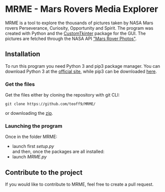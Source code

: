 # MRME - Mars Rovers Media Explorer

MRME is a tool to explore the thousands of pictures taken by NASA Mars rovers Perseverance, Curiosity, Opportunity and Spirit.
The program was created with Python and the [CustomTkinter][1] package for the GUI. The pictures are fetched through the NASA API ["Mars Rover Photos"][2].

## Installation

To run this program you need Python 3 and pip3 package manager.
You can download Python 3 at the [official site][3], while pip3 can be downloaded [here][4].

### Get the files

Get the files either by cloning the repository with git CLI:    

 `git clone https://github.com/teoff9/MRME/`

or downloading the [zip][5].

### Launching the program

Once in the folder MRME: 
 - launch first *setup.py*  
and then, once the packages are all installed: 
 - launch *MRME.py*

## Contribute to the project

If you would like to contribute to MRME, feel free to create a pull request.

[1]: https://github.com/TomSchimansky/CustomTkinter      "TomSchimansky/CustomTkinter"
[2]: https://api.nasa.gov/                               "NASA Open APIs"
[3]: https://www.python.org/downloads/                   "python.org"
[4]: https://pip.pypa.io/en/stable/installation/         "pip documentation"
[5]: https://github.com/teoff9/MRME/archive/refs/heads/main.zip "Download the zip"
